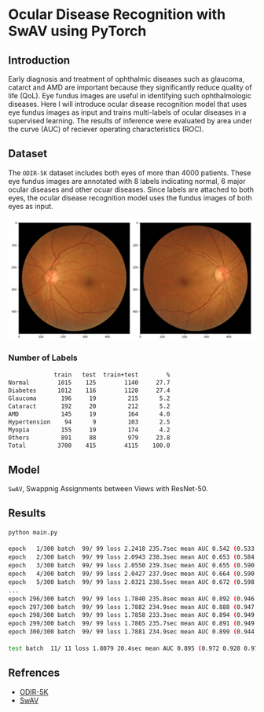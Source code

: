 # Ocular Disease Recognition with SwAV using PyTorch

## Introduction

Early diagnosis and treatment of ophthalmic diseases such as glaucoma, catarct and AMD are important because they significantly reduce quality of life (QoL).
Eye fundus images are useful in identifying such ophthalmologic diseases.
Here I will introduce ocular disease recognition model that uses eye fundus images as input and trains multi-labels of ocular diseases in a supervised learning.
The results of inference were evaluated by area under the curve (AUC) of reciever operating characteristics (ROC).

## Dataset

The `ODIR-5K` dataset includes both eyes of more than 4000 patients.
These eye fundus images are annotated with 8 labels indicating normal, 6 major ocular diseases and other ocuar diseases.
Since labels are attached to both eyes, the ocular disease recognition model uses the fundus images of both eyes as input.

<img src="figure/input.png" alt="input" width="500px" />

### Number of Labels

```
             train   test  train+test        %
Normal        1015    125        1140     27.7
Diabetes      1012    116        1128     27.4
Glaucoma       196     19         215      5.2
Cataract       192     20         212      5.2
AMD            145     19         164      4.0
Hypertension    94      9         103      2.5
Myopia         155     19         174      4.2
Others         891     88         979     23.8
Total         3700    415        4115    100.0
```

## Model

`SwAV`, Swappnig Assignments between Views with ResNet-50.


## Results

```bash
python main.py

epoch   1/300 batch  99/ 99 loss 2.2418 235.7sec mean AUC 0.542 (0.533 0.522 0.555 0.713 0.505 0.438 0.566 0.502)
epoch   2/300 batch  99/ 99 loss 2.0943 238.3sec mean AUC 0.653 (0.584 0.599 0.684 0.943 0.513 0.467 0.921 0.510)
epoch   3/300 batch  99/ 99 loss 2.0550 239.3sec mean AUC 0.655 (0.590 0.613 0.702 0.957 0.544 0.373 0.965 0.500)
epoch   4/300 batch  99/ 99 loss 2.0427 237.9sec mean AUC 0.664 (0.590 0.609 0.751 0.963 0.539 0.385 0.975 0.505)
epoch   5/300 batch  99/ 99 loss 2.0321 238.5sec mean AUC 0.672 (0.598 0.619 0.748 0.955 0.534 0.427 0.983 0.513)
...
epoch 296/300 batch  99/ 99 loss 1.7840 235.8sec mean AUC 0.892 (0.946 0.938 0.967 0.993 0.530 0.818 0.999 0.941)
epoch 297/300 batch  99/ 99 loss 1.7882 234.9sec mean AUC 0.888 (0.947 0.930 0.962 0.994 0.531 0.805 0.999 0.939)
epoch 298/300 batch  99/ 99 loss 1.7858 233.3sec mean AUC 0.894 (0.949 0.932 0.966 0.991 0.572 0.809 0.999 0.936)
epoch 299/300 batch  99/ 99 loss 1.7865 235.7sec mean AUC 0.891 (0.949 0.936 0.974 0.995 0.557 0.780 0.999 0.940)
epoch 300/300 batch  99/ 99 loss 1.7881 234.9sec mean AUC 0.899 (0.944 0.934 0.978 0.995 0.546 0.861 0.998 0.939)

test batch  11/ 11 loss 1.8079 20.4sec mean AUC 0.895 (0.972 0.928 0.970 0.992 0.531 0.833 0.998 0.932)
```

## Refrences

- [ODIR-5K](https://www.kaggle.com/datasets/andrewmvd/ocular-disease-recognition-odir5k)
- [SwAV](https://github.com/facebookresearch/swav)

